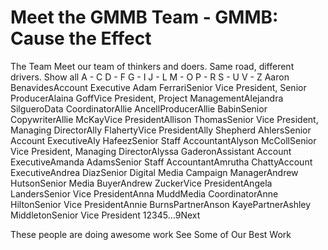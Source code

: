 # Meet the GMMB Team - GMMB: Cause the Effect


The Team 
Meet our team of thinkers and doers. Same road, different drivers. 
Show all
A - C
D - F
G - I
J - L
M - O
P - R
S - U
V - Z
Aaron BenavidesAccount Executive Adam FerrariSenior Vice President, Senior ProducerAlaina GoffVice President, Project ManagementAlejandra SilgueroData CoordinatorAllie AncellProducerAllie BabinSenior CopywriterAllie McKayVice PresidentAllison ThomasSenior Vice President, Managing DirectorAlly FlahertyVice PresidentAlly Shepherd AhlersSenior Account ExecutiveAly HafeezSenior Staff AccountantAlyson McCollSenior Vice President, Managing DirectorAlyssa GaderonAssistant Account ExecutiveAmanda AdamsSenior Staff AccountantAmrutha ChattyAccount ExecutiveAndrea DiazSenior Digital Media Campaign ManagerAndrew HutsonSenior Media BuyerAndrew ZuckerVice PresidentAngela LandersSenior Vice PresidentAnna MuddMedia CoordinatorAnne HiltonSenior Vice PresidentAnnie BurnsPartnerAnson KayePartnerAshley MiddletonSenior Vice President
12345…9Next 
 
These people are doing  awesome work 
See Some of Our Best Work
